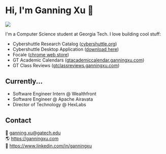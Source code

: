 # Hi, I'm Ganning Xu 👋 
![](https://komarev.com/ghpvc/?username=ganning127&color=blue)

I'm a Computer Science student at Georgia Tech. I love building cool stuff:
- Cybershuttle Research Catalog ([cybershuttle.org](https://cybershuttle.org/))
- Cybershuttle Desktop Application ([download here](https://md.cybershuttle.org/))
- Focale ([chrome web store](https://chrome.google.com/webstore/detail/focale-study-pal/khjidjdpidalladedmkjibjkklanhcnc))
- GT Academic Calendars ([gtacademiccalendar.ganningxu.com](https://gtacademiccalendar.ganningxu.com/))
- GT Class Reviews ([gtclassreviews.ganningxu.com](https://gtclassreviews.ganningxu.com/))

## Currently...
- Software Engineer Intern @ Wealthfront
- Software Engineer @ Apache Airavata
- Director of Technology @ HexLabs

## Contact
📧 ganning.xu@gatech.edu <br />
🌎 https://ganningxu.com <br />
💼 https://www.linkedin.com/in/ganningxu

 <!--- Wrap text
```py
class Ganning:
    def __init__(self):
        self.name = "Ganning Xu"
        self.school = "Georgia Institute of Technology"
        self.vscode_theme = "After Dark" # i love this color theme and thought it was important to mention :)
        self.code = {
            "frontend": ["JavaScript", "React.js", "Next.js", "Bootstrap", "Chakra UI", "Tailwind CSS", "HTML", "CSS", "Sass", "Redux"],
            "backend": ["Python", "Node.js", "Java", "Azure Functions", "PostgreSQL", "AWS Lambda", "C"],
            "mobile": ["React Native"],
            "tools": ["Git", "GitHub", "GitHub Actions", "Bash", "Linux"]
        }
        self.description = "I'm a rising freshman at Georgia Tech. 🙂 I love making fun and random applications, or building websites for nonprofits and local businesses! Feel free to reach out and say hello :)"

    def get_contacts(self):
        return {
            "email": "ganning.xu@gatech.edu",
            "linkedin": "linkedin.com/in/ganningxu",
            "website": "ganning.me",
            "github": "github.com/ganning127",
        }

if __name__ == "__main__":
    me = Ganning()
```
 --->
